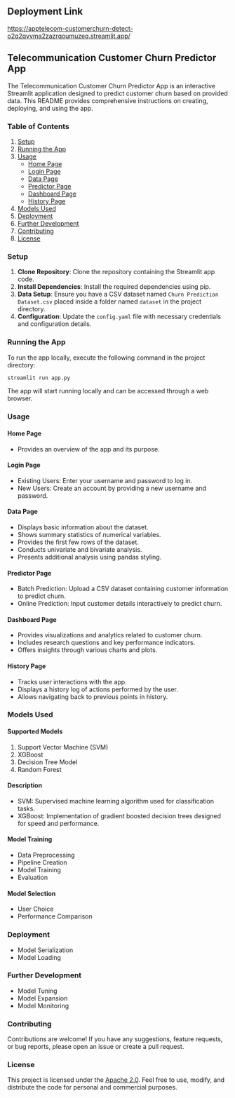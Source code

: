 ## Deployment Link

https://apptelecom-customerchurn-detect-o2q2qvvma2zazrqoumuzeq.streamlit.app/

## Telecommunication Customer Churn Predictor App

The Telecommunication Customer Churn Predictor App is an interactive Streamlit application designed to predict customer churn based on provided data. This README provides comprehensive instructions on creating, deploying, and using the app.

### Table of Contents
1. [Setup](#setup)
2. [Running the App](#running-the-app)
3. [Usage](#usage)
    - [Home Page](#home-page)
    - [Login Page](#login-page)
    - [Data Page](#data-page)
    - [Predictor Page](#predictor-page)
    - [Dashboard Page](#dashboard-page)
    - [History Page](#history-page)
4. [Models Used](#models-used)
5. [Deployment](#deployment)
6. [Further Development](#further-development)
7. [Contributing](#contributing)
8. [License](#license)

### Setup <a name="setup"></a>

1. **Clone Repository**: Clone the repository containing the Streamlit app code.
2. **Install Dependencies**: Install the required dependencies using pip.
3. **Data Setup**: Ensure you have a CSV dataset named `Churn Prediction Dataset.csv` placed inside a folder named `dataset` in the project directory.
4. **Configuration**: Update the `config.yaml` file with necessary credentials and configuration details.

### Running the App <a name="running-the-app"></a>

To run the app locally, execute the following command in the project directory:

```bash
streamlit run app.py
```

The app will start running locally and can be accessed through a web browser.

### Usage <a name="usage"></a>

#### Home Page <a name="home-page"></a>
- Provides an overview of the app and its purpose.

#### Login Page <a name="login-page"></a>
- Existing Users: Enter your username and password to log in.
- New Users: Create an account by providing a new username and password.

#### Data Page <a name="data-page"></a>
- Displays basic information about the dataset.
- Shows summary statistics of numerical variables.
- Provides the first few rows of the dataset.
- Conducts univariate and bivariate analysis.
- Presents additional analysis using pandas styling.

#### Predictor Page <a name="predictor-page"></a>
- Batch Prediction: Upload a CSV dataset containing customer information to predict churn.
- Online Prediction: Input customer details interactively to predict churn.

#### Dashboard Page <a name="dashboard-page"></a>
- Provides visualizations and analytics related to customer churn.
- Includes research questions and key performance indicators.
- Offers insights through various charts and plots.

#### History Page <a name="history-page"></a>
- Tracks user interactions with the app.
- Displays a history log of actions performed by the user.
- Allows navigating back to previous points in history.

### Models Used <a name="models-used"></a>

#### Supported Models
1. Support Vector Machine (SVM)
2. XGBoost
3. Decision Tree Model
4. Random Forest



#### Description
- SVM: Supervised machine learning algorithm used for classification tasks.
- XGBoost: Implementation of gradient boosted decision trees designed for speed and performance.

#### Model Training
- Data Preprocessing
- Pipeline Creation
- Model Training
- Evaluation

#### Model Selection
- User Choice
- Performance Comparison

### Deployment 

- Model Serialization
- Model Loading

### Further Development <a name="further-development"></a>

- Model Tuning
- Model Expansion
- Model Monitoring


### Contributing <a name="contributing"></a>

Contributions are welcome! If you have any suggestions, feature requests, or bug reports, please open an issue or create a pull request.

### License <a name="license"></a>

This project is licensed under the [Apache 2.0](LICENSE). Feel free to use, modify, and distribute the code for personal and commercial purposes.
